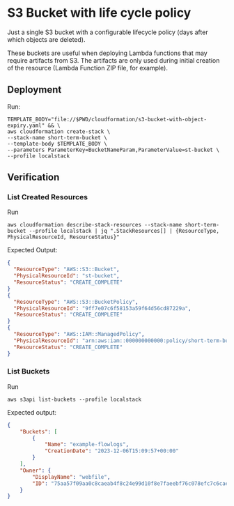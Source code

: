 # S3 Bucket with life cycle policy

Just a single S3 bucket with a configurable lifecycle policy (days after which objects are deleted).

These buckets are useful when deploying Lambda functions that may require artifacts from S3. The artifacts are only used during initial creation of the resource (Lambda Function ZIP file, for example).

## Deployment

Run:

```shell
TEMPLATE_BODY="file://$PWD/cloudformation/s3-bucket-with-object-expiry.yaml" && \
aws cloudformation create-stack \
--stack-name short-term-bucket \
--template-body $TEMPLATE_BODY \
--parameters ParameterKey=BucketNameParam,ParameterValue=st-bucket \
--profile localstack
```

## Verification

### List Created Resources

Run

```shell
aws cloudformation describe-stack-resources --stack-name short-term-bucket --profile localstack | jq ".StackResources[] | {ResourceType, PhysicalResourceId, ResourceStatus}"
```

Expected Output:

```json
{
  "ResourceType": "AWS::S3::Bucket",
  "PhysicalResourceId": "st-bucket",
  "ResourceStatus": "CREATE_COMPLETE"
}
{
  "ResourceType": "AWS::S3::BucketPolicy",
  "PhysicalResourceId": "9ff7e07c6f58153a59f64d56cd87229a",
  "ResourceStatus": "CREATE_COMPLETE"
}
{
  "ResourceType": "AWS::IAM::ManagedPolicy",
  "PhysicalResourceId": "arn:aws:iam::000000000000:policy/short-term-bucket-S3BucketResourceReadPoli-6030b77f",
  "ResourceStatus": "CREATE_COMPLETE"
}
```

### List Buckets

Run

```shell
aws s3api list-buckets --profile localstack
```

Expected output:

```json
{
    "Buckets": [
        {
            "Name": "example-flowlogs",
            "CreationDate": "2023-12-06T15:09:57+00:00"
        }
    ],
    "Owner": {
        "DisplayName": "webfile",
        "ID": "75aa57f09aa0c8caeab4f8c24e99d10f8e7faeebf76c078efc7c6caea54ba06a"
    }
}
```

